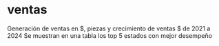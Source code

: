 # ventas

Generación de ventas en $, piezas y crecimiento de ventas $ de 2021 a 2024
Se muestran en una tabla los top 5 estados con mejor desempeño
